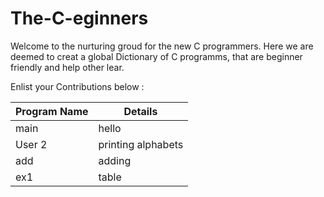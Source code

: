 # The-C-eginners

Welcome to the nurturing groud for the new C programmers.
Here we are deemed to creat a global Dictionary of C programms, that are beginner friendly and help other lear.

Enlist your Contributions below : 

| Program Name  | Details       |
| ------------- | ------------- |
| main       | hello  |
| User 2        | printing alphabets  |
| add | adding |
| ex1 | table |
